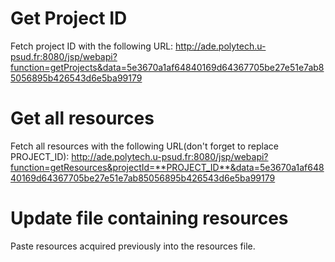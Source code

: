 # Get Project ID

Fetch project ID with the following URL:
http://ade.polytech.u-psud.fr:8080/jsp/webapi?function=getProjects&data=5e3670a1af64840169d64367705be27e51e7ab85056895b426543d6e5ba99179

# Get all resources

Fetch all resources with the following URL(don't forget to replace PROJECT_ID):
http://ade.polytech.u-psud.fr:8080/jsp/webapi?function=getResources&projectId=**PROJECT_ID**&data=5e3670a1af64840169d64367705be27e51e7ab85056895b426543d6e5ba99179

# Update file containing resources

Paste resources acquired previously into the resources file.
